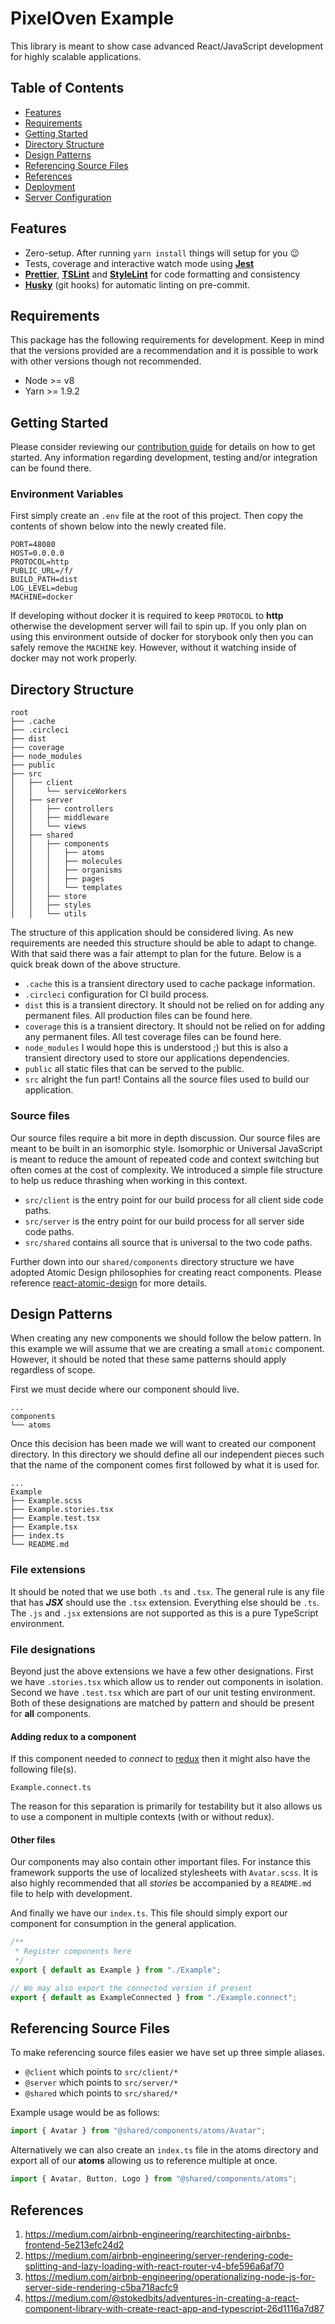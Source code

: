 # PixelOven Example
This library is meant to show case advanced React/JavaScript development for highly scalable applications.

## Table of Contents

- [Features](#features)
- [Requirements](#requirements)
- [Getting Started](#getting-started)
- [Directory Structure](#directory-structure)
- [Design Patterns](#design-patterns)
- [Referencing Source Files](referencing-source-files)
- [References](#references)
- [Deployment](#deployment)
- [Server Configuration](#server-configuration)

## Features

 - Zero-setup. After running `yarn install` things will setup for you :wink:
 - Tests, coverage and interactive watch mode using **[Jest](http://facebook.github.io/jest/)**
 - **[Prettier](https://github.com/prettier/prettier)**, **[TSLint](https://palantir.github.io/tslint/)** and **[StyleLint](https://github.com/stylelint/stylelint)** for code formatting and consistency
 - **[Husky](https://github.com/typicode/husky)** (git hooks) for automatic linting on pre-commit.

## Requirements
This package has the following requirements for development. Keep in mind that the versions provided are a recommendation and it is possible to work with other versions though not recommended.
- Node >= v8
- Yarn >= 1.9.2

## Getting Started

Please consider reviewing our [contribution guide](./contribution.md) for details on how to get started. Any information regarding development, testing and/or integration can be found there.

### Environment Variables
First simply create an `.env` file at the root of this project. Then copy the contents of shown below into the newly created file.
```text
PORT=48080
HOST=0.0.0.0
PROTOCOL=http
PUBLIC_URL=/f/
BUILD_PATH=dist
LOG_LEVEL=debug
MACHINE=docker
``` 
If developing without docker it is required to keep `PROTOCOL` to **http** otherwise the development server will fail to spin up. If you only plan on using this environment outside of docker for storybook only then you can safely remove the `MACHINE` key. However, without it watching inside of docker may not work properly.


## Directory Structure
```
root
├── .cache
├── .circleci
├── dist
├── coverage
├── node_modules
├── public
├── src
│   ├── client
│   │   └── serviceWorkers
│   ├── server
│   │   ├── controllers
│   │   ├── middleware
│   │   └── views
│   ├── shared
│   │   ├── components
│   │   │   ├── atoms
│   │   │   ├── molecules
│   │   │   ├── organisms
│   │   │   ├── pages
│   │   │   └── templates
│   │   ├── store
│   │   ├── styles
│   │   └── utils
```
The structure of this application should be considered living. As new requirements are needed this structure should be able to adapt to change. With that said there was a fair attempt to plan for the future. Below is a quick break down of the above structure.
* `.cache` this is a transient directory used to cache package information.
* `.circleci` configuration for CI build process.
* `dist` this is a transient directory. It should not be relied on for adding any permanent files. All production files can be found here.
* `coverage` this is a transient directory. It should not be relied on for adding any permanent files. All test coverage files can be found here.
* `node_modules` I would hope this is understood ;) but this is also a transient directory used to store our applications dependencies.
* `public` all static files that can be served to the public.
* `src` alright the fun part! Contains all the source files used to build our application.

### Source files
Our source files require a bit more in depth discussion. Our source files are meant to be built in an isomorphic style. Isomorphic or Universal JavaScript is meant to reduce the amount of repeated code and context switching but often comes at the cost of complexity. We introduced a simple file structure to help us reduce thrashing when working in this context.
* `src/client` is the entry point for our build process for all client side code paths.
* `src/server` is the entry point for our build process for all server side code paths.
* `src/shared` contains all source that is universal to the two code paths.

Further down into our `shared/components` directory structure we have adopted Atomic Design philosophies for creating react components. Please reference [react-atomic-design](https://github.com/danilowoz/react-atomic-design) for more details.

## Design Patterns
When creating any new components we should follow the below pattern. In this example we will assume that we are creating a small `atomic` component. However, it should be noted that these same patterns should apply regardless of scope.

First we must decide where our component should live. 
```
...
components
└── atoms
```
Once this decision has been made we will want to created our component directory. In this directory we should define all our independent pieces such that the name of the component comes first followed by what it is used for.
```
...
Example
├── Example.scss
├── Example.stories.tsx
├── Example.test.tsx
├── Example.tsx
├── index.ts
└── README.md
```

### File extensions
It should be noted that we use both `.ts` and `.tsx`. The general rule is any file that has ***JSX*** should use the `.tsx` extension. Everything else should be `.ts`. The `.js` and `.jsx` extensions are not supported as this is a pure TypeScript environment.

### File designations
Beyond just the above extensions we have a few other designations. First we have `.stories.tsx` which allow us to render out components in isolation. Second we have `.test.tsx` which are part of our unit testing environment. Both of these designations are matched by pattern and should be present for **all** components.

#### Adding redux to a component
If this component needed to *connect* to [redux](https://redux.js.org/) then it might also have the following file(s).
```
Example.connect.ts
```
The reason for this separation is primarily for testability but it also allows us to use a component in multiple contexts (with or without redux).

#### Other files
Our components may also contain other important files. For instance this framework supports the use of localized stylesheets with `Avatar.scss`. It is also highly recommended that all *stories* be accompanied by a `README.md` file to help with development.

And finally we have our `index.ts`. This file should simply export our component for consumption in the general application.
```javascript
/**
 * Register components here
 */
export { default as Example } from "./Example";

// We may also export the connected version if present
export { default as ExampleConnected } from "./Example.connect";
```

## Referencing Source Files
To make referencing source files easier we have set up three simple aliases.

* `@client` which points to `src/client/*`
* `@server` which points to `src/server/*`
* `@shared` which points to `src/shared/*`

Example usage would be as follows:
```javascript
import { Avatar } from "@shared/components/atoms/Avatar";
```
Alternatively we can also create an `index.ts` file in the atoms directory and export all of our **atoms** allowing us to reference multiple at once.
```javascript
import { Avatar, Button, Logo } from "@shared/components/atoms";
```

## References
1) https://medium.com/airbnb-engineering/rearchitecting-airbnbs-frontend-5e213efc24d2
2) https://medium.com/airbnb-engineering/server-rendering-code-splitting-and-lazy-loading-with-react-router-v4-bfe596a6af70
3) https://medium.com/airbnb-engineering/operationalizing-node-js-for-server-side-rendering-c5ba718acfc9
4) https://medium.com/@stokedbits/adventures-in-creating-a-react-component-library-with-create-react-app-and-typescript-26d1116a7d87
